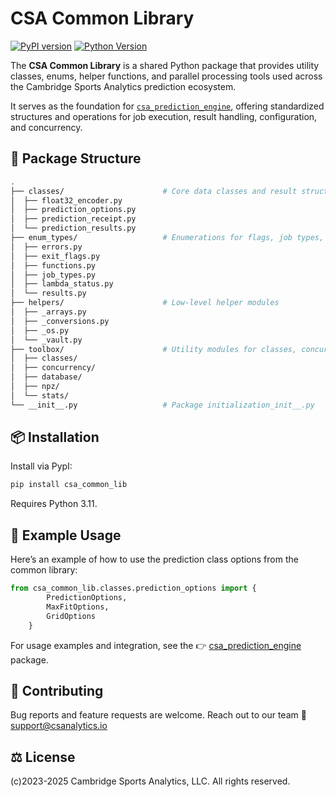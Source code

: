 # CSA Common Library
[![PyPI version](https://img.shields.io/pypi/v/csa-common-lib.svg)](https://pypi.org/project/csa-common-lib/)
[![Python Version](https://img.shields.io/badge/python-%20v3.11-blue)](https://github.com/CambridgeSportsAnalytics/csa_common_lib)

The **CSA Common Library** is a shared Python package that provides utility classes, enums, helper functions, and parallel processing tools used across the Cambridge Sports Analytics prediction ecosystem.

It serves as the foundation for [`csa_prediction_engine`](https://github.com/CambridgeSportsAnalytics/csa_prediction_engine), offering standardized structures and operations for job execution, result handling, configuration, and concurrency.

## 🧱 Package Structure

```bash
.
├── classes/                      # Core data classes and result structures
│  ├── float32_encoder.py
│  ├── prediction_options.py
│  ├── prediction_receipt.py
│  └── prediction_results.py
├── enum_types/                   # Enumerations for flags, job types, functions, and results
│  ├── errors.py
│  ├── exit_flags.py
│  ├── functions.py
│  ├── job_types.py
│  ├── lambda_status.py
│  └── results.py
├── helpers/                      # Low-level helper modules
│  ├── _arrays.py
│  ├── _conversions.py
│  ├── _os.py
│  └── _vault.py
├── toolbox/                      # Utility modules for classes, concurrency, file I/O, and stats
│  ├── classes/
│  ├── concurrency/
│  ├── database/
│  ├── npz/
│  └── stats/
└── __init__.py                   # Package initialization_init__.py                  # Package initialization
```

## 📦 Installation

Install via PypI:

```bash
pip install csa_common_lib
```
Requires Python 3.11.

## 🧪 Example Usage

Here’s an example of how to use the prediction class options from the common library:

```python
from csa_common_lib.classes.prediction_options import {
        PredictionOptions,
        MaxFitOptions,
        GridOptions
    }
```
For usage examples and integration, see the
👉 [csa_prediction_engine](https://github.com/CambridgeSportsAnalytics/csa_prediction_engine) package.

## 🤝 Contributing

Bug reports and feature requests are welcome. Reach out to our team 📧 support@csanalytics.io

## ⚖️ License
(c)2023-2025 Cambridge Sports Analytics, LLC. All rights reserved.
